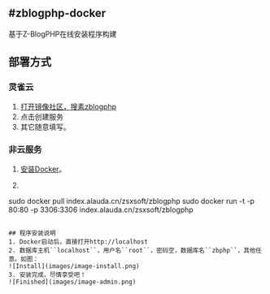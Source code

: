 #zblogphp-docker
---
基于Z-BlogPHP在线安装程序构建

## 部署方式
### 灵雀云

1. [打开镜像社区，搜素zblogphp](https://hub.alauda.cn/repos/search/?match_string=zsxsoft%2Fzblogphp)
2. 点击创建服务
3. 其它随意填写。

### 非云服务
1. [安装Docker](http://yeasy.gitbooks.io/docker_practice/content/install/index.html)。
2. ```bash
sudo docker pull index.alauda.cn/zsxsoft/zblogphp
sudo docker run -t -p 80:80 -p 3306:3306 index.alauda.cn/zsxsoft/zblogphp
```

## 程序安装说明
1. Docker启动后，直接打开http://localhost
2. 数据库主机``localhost``，用户名``root``，密码空，数据库名``zbphp``，其他任意。如图：
![Install](images/image-install.png)
3. 安装完成，尽情享受吧！
![Finished](images/image-admin.png)
